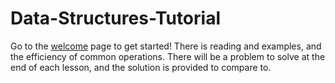 # Data-Structures-Tutorial
 
Go to the [welcome](welcome.md) page to get started! There is reading and examples, and the efficiency of common operations. There will be a problem to solve at the end of each lesson, and the solution is provided to compare to.